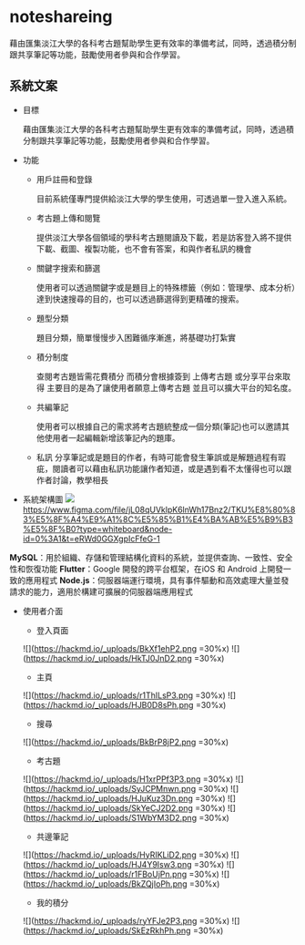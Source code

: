 # noteshareing
藉由匯集淡江大學的各科考古題幫助學生更有效率的準備考試，同時，透過積分制跟共享筆記等功能，鼓勵使用者參與和合作學習。

## 系統文案

* 目標

  藉由匯集淡江大學的各科考古題幫助學生更有效率的準備考試，同時，透過積分制跟共享筆記等功能，鼓勵使用者參與和合作學習。

* 功能
  * 用戶註冊和登錄
  
     目前系統僅專門提供給淡江大學的學生使用，可透過單一登入進入系統。

  * 考古題上傳和閱覽
  
     提供淡江大學各個領域的學科考古題閱讀及下載，若是訪客登入將不提供下載、截圖、複製功能，也不會有答案，和與作者私訊的機會
  
  * 關鍵字搜索和篩選
  
     使用者可以透過關鍵字或是題目上的特殊標籤（例如：管理學、成本分析）達到快速搜尋的目的，也可以透過篩選得到更精確的搜索。
     
  * 題型分類
  
     題目分類，簡單慢慢步入困難循序漸進，將基礎功打紮實
  
  * 積分制度
  
     查閱考古題皆需花費積分 而積分會根據簽到 上傳考古題 或分享平台來取得 主要目的是為了讓使用者願意上傳考古題 並且可以擴大平台的知名度。
  
  * 共編筆記
  
    使用者可以根據自己的需求將考古題統整成一個分類(筆記)也可以邀請其他使用者一起編輯新增該筆記內的題庫。
  
  * 私訊
    分享筆記或是題目的作者，有時可能會發生筆誤或是解題過程有瑕疵，閱讀者可以藉由私訊功能讓作者知道，或是遇到看不太懂得也可以跟作者討論，教學相長

  
* 系統架構圖
![](https://hackmd.io/_uploads/rJBS4IiP3.png)
 https://www.figma.com/file/jL08qUVklpK6lnWh17Bnz2/TKU%E8%80%83%E5%8F%A4%E9%A1%8C%E5%85%B1%E4%BA%AB%E5%B9%B3%E5%8F%B0?type=whiteboard&node-id=0%3A1&t=eRWd0GGXgpIcFfeG-1
 
**MySQL**：用於組織、存儲和管理結構化資料的系統，並提供查詢、一致性、安全性和恢復功能
**Flutter**：Google 開發的跨平台框架，在iOS 和 Android 上開發一致的應用程式
**Node.js**：伺服器端運行環境，具有事件驅動和高效處理大量並發請求的能力，適用於構建可擴展的伺服器端應用程式
 
* 使用者介面
    * 登入頁面
    
    ![](https://hackmd.io/_uploads/BkXf1ehP2.png =30%x) ![](https://hackmd.io/_uploads/HkTJ0JnD2.png =30%x)
    
    * 主頁
    
    ![](https://hackmd.io/_uploads/r1ThILsP3.png =30%x) ![](https://hackmd.io/_uploads/HJB0D8sPh.png =30%x)
    
    * 搜尋
    
    ![](https://hackmd.io/_uploads/BkBrP8jP2.png =30%x)
    
    * 考古題
    
    ![](https://hackmd.io/_uploads/H1xrPPf3P3.png =30%x) ![](https://hackmd.io/_uploads/SyJCPMnwn.png =30%x) ![](https://hackmd.io/_uploads/HJuKuz3Dn.png =30%x) ![](https://hackmd.io/_uploads/SkYeCJ2D2.png =30%x) ![](https://hackmd.io/_uploads/S1WbYM3D2.png =30%x)
    
    * 共邊筆記
    
    ![](https://hackmd.io/_uploads/HyRIKLiD2.png =30%x) ![](https://hackmd.io/_uploads/HJ4Y9Isw3.png =30%x) ![](https://hackmd.io/_uploads/r1FBoUjPn.png =30%x) ![](https://hackmd.io/_uploads/BkZQjIoPh.png =30%x)
    
    * 我的積分
    
    ![](https://hackmd.io/_uploads/ryYFJe2P3.png =30%x) ![](https://hackmd.io/_uploads/SkEzRkhPh.png =30%x)
